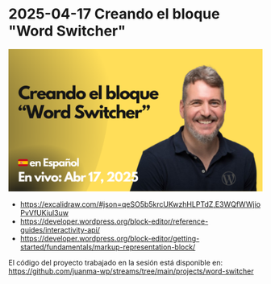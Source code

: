 # 2025-04-17 Creando el bloque "Word Switcher"

[![](./thumbnail.png)](https://www.youtube.com/watch?v=HC-vUcIqbH8)

- https://excalidraw.com/#json=qeSO5b5krcUKwzhHLPTdZ,E3WQfWWjioPvVfUKiul3uw
- https://developer.wordpress.org/block-editor/reference-guides/interactivity-api/
- https://developer.wordpress.org/block-editor/getting-started/fundamentals/markup-representation-block/

El código del proyecto trabajado en la sesión está disponible en:
https://github.com/juanma-wp/streams/tree/main/projects/word-switcher
